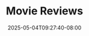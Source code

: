 ---
title: "Movie Reviews"
description: "Reviews of movie things I've watched."
date: "2025-05-04T09:27:40-08:00"
slug: "movies"
---